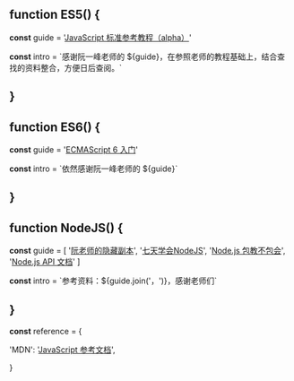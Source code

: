 ## function ES5() {

**const** guide = '[JavaScript 标准参考教程（alpha）](http://javascript.ruanyifeng.com/)'

**const** intro = \`感谢阮一峰老师的 ${guide}，在参照老师的教程基础上，结合查找的资料整合，方便日后查阅。\`

## }

## function ES6() {

**const** guide = '[ECMAScript 6 入门](http://es6.ruanyifeng.com/)'

**const** intro = \`依然感谢阮一峰老师的 ${guide}\`

## }

## function NodeJS() {

**const** guide = [
  '[阮老师的隐藏副本](http://javascript.ruanyifeng.com/nodejs/basic.html)',
  '[七天学会NodeJS](http://nqdeng.github.io/7-days-nodejs/)',
  '[Node.js 包教不包会](https://github.com/alsotang/node-lessons)',
  '[Node.js API 文档](http://nodejs.cn/api/)'
]

**const** intro = \`参考资料：${guide.join('，')}，感谢老师们\`

## }

**const** reference = {

'MDN': '[JavaScript 参考文档](https://developer.mozilla.org/zh-CN/docs/Web/JavaScript/Reference/)',

}
